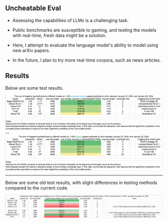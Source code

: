 ## Uncheatable Eval

- Assessing the capabilities of LLMs is a challenging task. 

- Public benchmarks are susceptible to gaming, and testing the models with real-time, fresh data might be a solution. 

- Here, I attempt to evaluate the language model's ability to model using new arXiv papers. 

- In the future, I plan to try more real-time corpora, such as news articles. 

## Results

Below are some test results.

<img align="center" src="assets/7b_data_24-02-01.png" width="750">
--
<img align="center" src="assets/7b_data_24-02-01_2.png" width="750">

---

Below are some old test results, with slight differences in testing methods compared to the current code.

<img align="center" src="assets/old_data.png" width="750">
